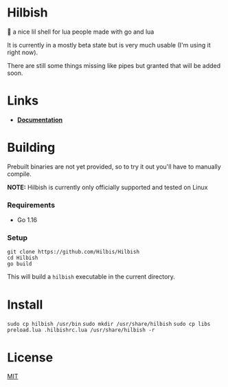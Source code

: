 # Hilbish
🎀 a nice lil shell for lua people made with go and lua

It is currently in a mostly beta state but is very much usable
(I'm using it right now).

There are still some things missing like pipes but granted that will be
added soon.

# Links
- **[Documentation](https://github.com/Hilbis/Hilbish/wiki)**

# Building
Prebuilt binaries are not yet provided, so to try it out you'll have to manually compile.  

**NOTE:** Hilbish is currently only officially supported and tested on Linux

### Requirements
- Go 1.16

### Setup
```
git clone https://github.com/Hilbis/Hilbish
cd Hilbish
go build
```

This will build a `hilbish` executable in the current directory. 

# Install
`sudo cp hilbish /usr/bin`
`sudo mkdir /usr/share/hilbish`
`sudo cp libs preload.lua .hilbishrc.lua /usr/share/hilbish -r`

# License
[MIT](LICENSE)
